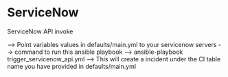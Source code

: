 # ServiceNow
ServiceNow API invoke

--> Point variables values in defaults/main.yml to your servicenow servers
--> command to run this ansible playbook --> ansible-playbook trigger_servicenow_api.yml
--> This will create a incident under the CI table name you have provided in defaults/main.yml